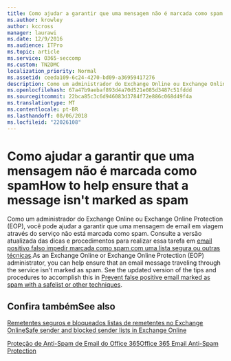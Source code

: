 ```yaml
---
title: Como ajudar a garantir que uma mensagem não é marcada como spam
ms.author: krowley
author: kccross
manager: laurawi
ms.date: 12/9/2016
ms.audience: ITPro
ms.topic: article
ms.service: O365-seccomp
ms.custom: TN2DMC
localization_priority: Normal
ms.assetid: ceeda109-6c24-4270-bd09-a36959417276
description: Como um administrador do Exchange Online ou Exchange Online Protection (EOP), você pode ajudar a garantir que uma mensagem de email em viagem através do serviço não está marcada como spam. Consulte a versão atualizada das dicas e procedimentos para realizar essa tarefa em email positivo falso impedir marcada como spam com uma lista segura ou outras técnicas.
ms.openlocfilehash: 67a47b9aebaf893d4a70d521e085d3487c51fddd
ms.sourcegitcommit: 22bca85c3c6d946083d3784f72e886c068d49f4a
ms.translationtype: MT
ms.contentlocale: pt-BR
ms.lasthandoff: 08/06/2018
ms.locfileid: "22026108"
---
```

# <a name="how-to-help-ensure-that-a-message-isnt-marked-as-spam"></a><span data-ttu-id="26744-104">Como ajudar a garantir que uma mensagem não é marcada como spam</span><span class="sxs-lookup"><span data-stu-id="26744-104">How to help ensure that a message isn't marked as spam</span></span>

<span data-ttu-id="26744-p102">Como um administrador do Exchange Online ou Exchange Online Protection (EOP), você pode ajudar a garantir que uma mensagem de email em viagem através do serviço não está marcada como spam. Consulte a versão atualizada das dicas e procedimentos para realizar essa tarefa em [email positivo falso impedir marcada como spam com uma lista segura ou outras técnicas](https://go.microsoft.com/fwlink/p/?LinkID=534224).</span><span class="sxs-lookup"><span data-stu-id="26744-p102">As an Exchange Online or Exchange Online Protection (EOP) administrator, you can help ensure that an email message traveling through the service isn't marked as spam. See the updated version of the tips and procedures to accomplish this in [Prevent false positive email marked as spam with a safelist or other techniques](https://go.microsoft.com/fwlink/p/?LinkID=534224).</span></span> 
  
## <a name="see-also"></a><span data-ttu-id="26744-107">Confira também</span><span class="sxs-lookup"><span data-stu-id="26744-107">See also</span></span>

[<span data-ttu-id="26744-108">Remetentes seguros e bloqueados listas de remetentes no Exchange Online</span><span class="sxs-lookup"><span data-stu-id="26744-108">Safe sender and blocked sender lists in Exchange Online</span></span>](safe-sender-and-blocked-sender-lists-faq.md)

[<span data-ttu-id="26744-109">Proteção de Anti-Spam de Email do Office 365</span><span class="sxs-lookup"><span data-stu-id="26744-109">Office 365 Email Anti-Spam Protection</span></span>](https://support.office.com/en-US/article/Office-365-Email-Anti-Spam-Protection-6a601501-a6a8-4559-b2e7-56b59c96a586)

